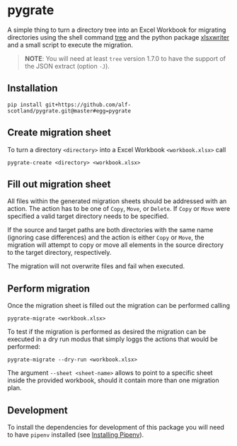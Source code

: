 # pygrate

A simple thing to turn a directory tree into an Excel Workbook for migrating directories using the shell command [tree](http://mama.indstate.edu/users/ice/tree/) and the python package [xlsxwriter](https://xlsxwriter.readthedocs.io/) and a small script to execute the migration.

> **NOTE**: You will need at least `tree` version 1.7.0 to have the support of the JSON extract (option `-J`).

## Installation

```shell
pip install git+https://github.com/alf-scotland/pygrate.git@master#egg=pygrate
```

## Create migration sheet

To turn a directory `<directory>` into a Excel Workbook `<workbook.xlsx>` call
```shell
pygrate-create <directory> <workbook.xlsx>
```

## Fill out migration sheet

All files within the generated migration sheets should be addressed with an action. The action has to be one of `Copy`, `Move`, or `Delete`. If `Copy` or `Move` were specified a valid target directory needs to be specified.

If the source and target paths are both directories with the same name (ignoring case differences) and the action is either `Copy` or `Move`, the migration will attempt to copy or move all elements in the source directory to the target directory, respectively.

The migration will not overwrite files and fail when executed.

## Perform migration

Once the migration sheet is filled out the migration can be performed calling
```shell
pygrate-migrate <workbook.xlsx>
```

To test if the migration is performed as desired the migration can be executed in a dry run modus that simply loggs the actions that would be performed:
```shell
pygrate-migrate --dry-run <workbook.xlsx>
```

The argument `--sheet <sheet-name>` allows to point to a specific sheet inside the provided workbook, should it contain more than one migration plan.

## Development

To install the dependencies for development of this package you will need to have `pipenv` installed (see [Installing Pipenv](https://docs.pipenv.org/en/latest/install/#installing-pipenv)).
